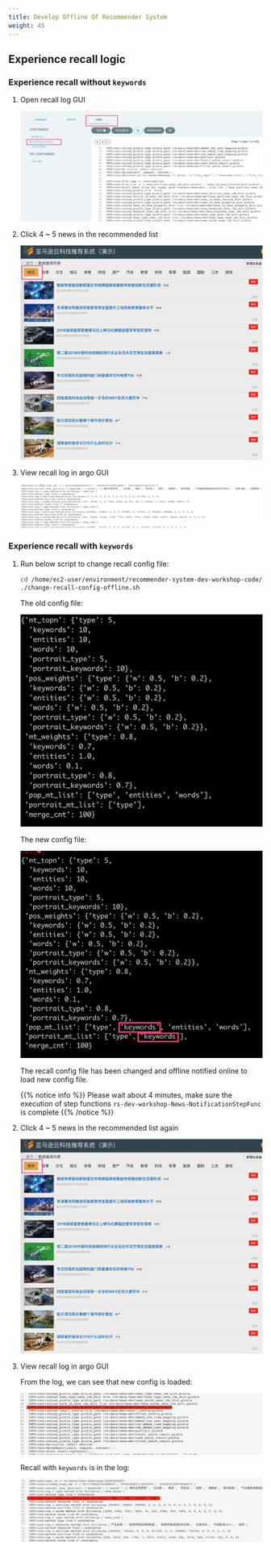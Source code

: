 ```yaml
---
title: Develop Offline Of Recommender System
weight: 45
---
```


## Experience recall logic

###  Experience recall without `keywords`

1. Open recall log GUI

    ![recall argo log GUI](/images/recall-argo-log.png)

2. Click 4 ~ 5 news in the recommended list

    ![recommended list GUI](/images/rs-gui.png)

3. View recall log in argo GUI

    ![recall log without keywords](/images/recall-log-nokeywords.png)

###  Experience recall with `keywords`

1. Run below script to change recall config file:

    ```sh 
    cd /home/ec2-user/environment/recommender-system-dev-workshop-code/scripts
    ./change-recall-config-offline.sh
    ```

    The old config file:

    ![recall config old](/images/recall-config-v1.png)

    The new config file:

    ![recall config new](/images/recall-config-v2.png)

    The recall config file has been changed and offline notified online to load new config file.

    {{% notice info %}}
    Please wait about 4 minutes, make sure the execution of step functions `rs-dev-workshop-News-NotificationStepFunc` is complete
    {{% /notice %}}

2. Click 4 ~ 5 news in the recommended list again

    ![recommended list GUI](/images/rs-gui.png)

3. View recall log in argo GUI

    From the log, we can see that new config is loaded:

    ![recall log load new config file](/images/recall-log-loadfile.png)

    Recall with `keywords` is in the log:

    ![recall log with keywords](/images/recall-log-keywords.png)

